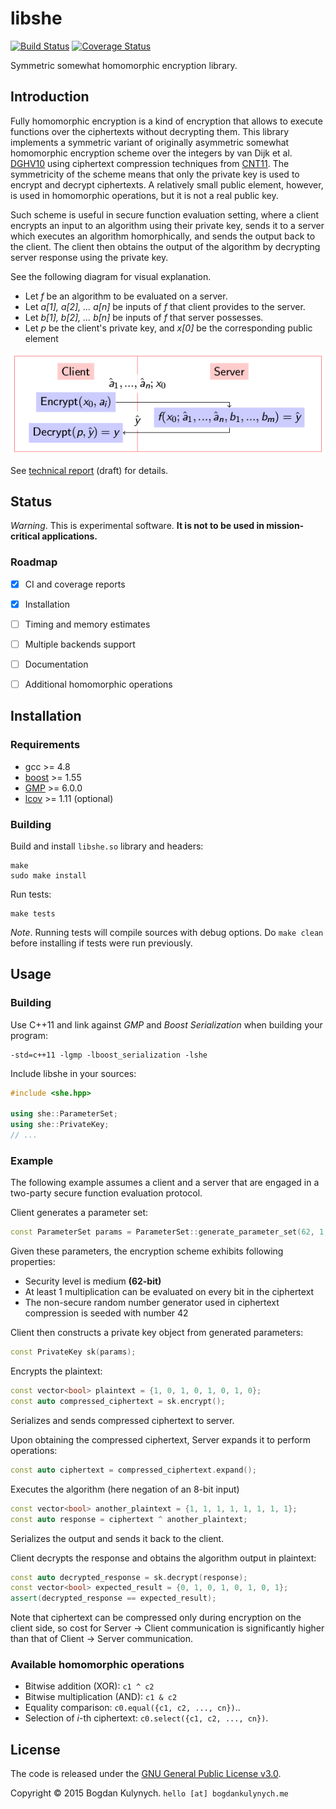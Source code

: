 # libshe

[![Build Status](https://travis-ci.org/bogdan-kulynych/libshe.svg?branch=master)](https://travis-ci.org/bogdan-kulynych/libshe) [![Coverage Status](https://coveralls.io/repos/bogdan-kulynych/libshe/badge.svg?branch=master)](https://coveralls.io/r/bogdan-kulynych/libshe?branch=master)

Symmetric somewhat homomorphic encryption library.


## Introduction

Fully homomorphic encryption is a kind of encryption that allows to execute functions over the ciphertexts without decrypting them. This library implements a symmetric variant of originally asymmetric somewhat homomorphic encryption scheme over the integers by van Dijk et al. [DGHV10][DGHV10] using ciphertext compression techniques from [CNT11][CNT11]. The symmetricity of the scheme means that only the private key is used to encrypt and decrypt ciphertexts. A relatively small public element, however, is used in homomorphic operations, but it is not a real public key.

Such scheme is useful in secure function evaluation setting, where a client encrypts an input to an algorithm using their private key, sends it to a server which executes an algorithm homorphically, and sends the output back to the client. The client then obtains the output of the algorithm by decrypting server response using the private key.

See the following diagram for visual explanation.

- Let _f_ be an algorithm to be evaluated on a server.
- Let _a[1], a[2], ... a[n]_ be inputs of _f_ that client provides to the server.
- Let _b[1], b[2], ... b[n]_ be inputs of _f_ that server possesses.
- Let _p_ be the client's private key, and _x[0]_ be the corresponding public element

![SFE](misc/sfe.png)

See [technical report][Kul15] (draft) for details.


## Status

_Warning_. This is experimental software. **It is not to be used in mission-critical applications.**

### Roadmap

- [x] CI and coverage reports
- [x] Installation
- [ ] Timing and memory estimates
- [ ] Multiple backends support
- [ ] Documentation
- [ ] Additional homomorphic operations


## Installation

### Requirements

- gcc >= 4.8
- [boost](http://www.boost.org/) >= 1.55
- [GMP](https://gmplib.org/) >= 6.0.0
- [lcov](http://ltp.sourceforge.net/coverage/lcov/readme.php) >= 1.11 (optional)

### Building

Build and install `libshe.so` library and headers:

```
make
sudo make install
```

Run tests:

```
make tests
```

_Note_. Running tests will compile sources with debug options. Do `make clean` before installing if tests were run previously.


## Usage

### Building

Use C++11 and link against _GMP_ and _Boost Serialization_ when building your program:

```
-std=c++11 -lgmp -lboost_serialization -lshe
```

Include libshe in your sources:

```cpp
#include <she.hpp>

using she::ParameterSet;
using she::PrivateKey;
// ...
```

### Example

The following example assumes a client and a server that are engaged in a two-party secure function evaluation protocol.

Client generates a parameter set:

```cpp
const ParameterSet params = ParameterSet::generate_parameter_set(62, 1, 42);
```

Given these parameters, the encryption scheme exhibits following properties:

   - Security level is medium **(62-bit)**
   - At least 1 multiplication can be evaluated on every bit in the ciphertext
   - The non-secure random number generator used in ciphertext compression is seeded with number 42

Client then constructs a private key object from generated parameters:

```cpp
const PrivateKey sk(params);
```

Encrypts the plaintext:

```cpp
const vector<bool> plaintext = {1, 0, 1, 0, 1, 0, 1, 0};
const auto compressed_ciphertext = sk.encrypt();
```

Serializes and sends compressed ciphertext to server.

Upon obtaining the compressed ciphertext, Server expands it to perform operations:

```cpp
const auto ciphertext = compressed_ciphertext.expand();
```

Executes the algorithm (here negation of an 8-bit input)

```cpp
const vector<bool> another_plaintext = {1, 1, 1, 1, 1, 1, 1, 1};
const auto response = ciphertext ^ another_plaintext;
```

Serializes the output and sends it back to the client.

Client decrypts the response and obtains the algorithm output in plaintext:

```cpp
const auto decrypted_response = sk.decrypt(response);
const vector<bool> expected_result = {0, 1, 0, 1, 0, 1, 0, 1};
assert(decrypted_response == expected_result);
```

Note that ciphertext can be compressed only during encryption on the client side, so cost for Server → Client communication is significantly higher than that of Client → Server communication.

### Available homomorphic operations

- Bitwise addition (XOR): `c1 ^ c2`
- Bitwise multiplication (AND): `c1 & c2`
- Equality comparison: `c0.equal({c1, c2, ..., cn})`..
- Selection of _i_-th ciphertext: `c0.select({c1, c2, ..., cn})`.

## License

The code is released under the [GNU General Public License v3.0](https://www.gnu.org/licenses/gpl-3.0.html).

Copyright © 2015 Bogdan Kulynych. `hello [at] bogdankulynych.me`



[DGHV10]: http://eprint.iacr.org/2009/616.pdf
[CNT11]: http://eprint.iacr.org/2011/440.pdf
[Kul15]: http://bogdankulynych.me/papers/vdghv.pdf
